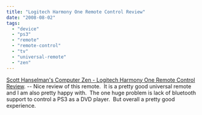 ```yaml
---
title: "Logitech Harmony One Remote Control Review"
date: "2008-08-02"
tags: 
  - "device"
  - "ps3"
  - "remote"
  - "remote-control"
  - "tv"
  - "universal-remote"
  - "zen"
---
```


[Scott Hanselman's Computer Zen - Logitech Harmony One Remote Control Review](http://www.hanselman.com/blog/LogitechHarmonyOneRemoteControlReview.aspx). -- Nice review of this remote.  It is a pretty good universal remote and I am also pretty happy with.  The one huge problem is lack of bluetooth support to control a PS3 as a DVD player.  But overall a pretty good experience.
